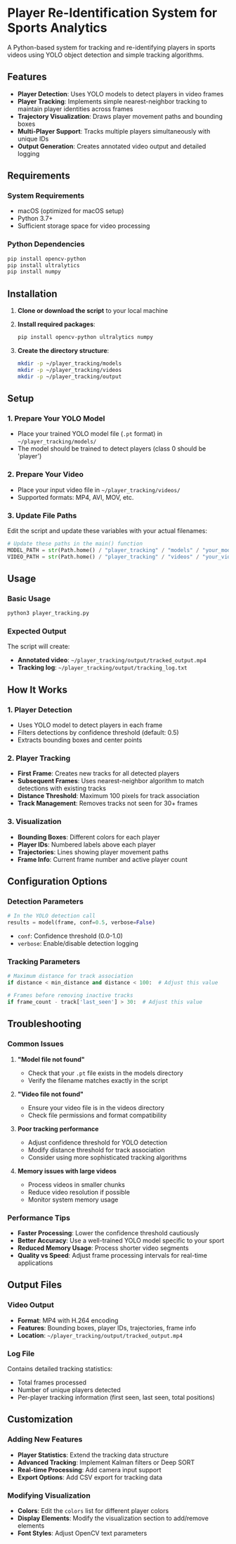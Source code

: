 # Player Re-Identification System for Sports Analytics

A Python-based system for tracking and re-identifying players in sports videos using YOLO object detection and simple tracking algorithms.

## Features

- **Player Detection**: Uses YOLO models to detect players in video frames
- **Player Tracking**: Implements simple nearest-neighbor tracking to maintain player identities across frames
- **Trajectory Visualization**: Draws player movement paths and bounding boxes
- **Multi-Player Support**: Tracks multiple players simultaneously with unique IDs
- **Output Generation**: Creates annotated video output and detailed logging

## Requirements

### System Requirements
- macOS (optimized for macOS setup)
- Python 3.7+
- Sufficient storage space for video processing

### Python Dependencies
```bash
pip install opencv-python
pip install ultralytics
pip install numpy
```

## Installation

1. **Clone or download the script** to your local machine

2. **Install required packages**:
   ```bash
   pip install opencv-python ultralytics numpy
   ```

3. **Create the directory structure**:
   ```bash
   mkdir -p ~/player_tracking/models
   mkdir -p ~/player_tracking/videos
   mkdir -p ~/player_tracking/output
   ```

## Setup

### 1. Prepare Your YOLO Model
- Place your trained YOLO model file (`.pt` format) in `~/player_tracking/models/`
- The model should be trained to detect players (class 0 should be 'player')

### 2. Prepare Your Video
- Place your input video file in `~/player_tracking/videos/`
- Supported formats: MP4, AVI, MOV, etc.

### 3. Update File Paths
Edit the script and update these variables with your actual filenames:

```python
# Update these paths in the main() function
MODEL_PATH = str(Path.home() / "player_tracking" / "models" / "your_model_file.pt")
VIDEO_PATH = str(Path.home() / "player_tracking" / "videos" / "your_video_file.mp4")
```

## Usage

### Basic Usage
```bash
python3 player_tracking.py
```

### Expected Output
The script will create:
- **Annotated video**: `~/player_tracking/output/tracked_output.mp4`
- **Tracking log**: `~/player_tracking/output/tracking_log.txt`

## How It Works

### 1. Player Detection
- Uses YOLO model to detect players in each frame
- Filters detections by confidence threshold (default: 0.5)
- Extracts bounding boxes and center points

### 2. Player Tracking
- **First Frame**: Creates new tracks for all detected players
- **Subsequent Frames**: Uses nearest-neighbor algorithm to match detections with existing tracks
- **Distance Threshold**: Maximum 100 pixels for track association
- **Track Management**: Removes tracks not seen for 30+ frames

### 3. Visualization
- **Bounding Boxes**: Different colors for each player
- **Player IDs**: Numbered labels above each player
- **Trajectories**: Lines showing player movement paths
- **Frame Info**: Current frame number and active player count

## Configuration Options

### Detection Parameters
```python
# In the YOLO detection call
results = model(frame, conf=0.5, verbose=False)
```
- `conf`: Confidence threshold (0.0-1.0)
- `verbose`: Enable/disable detection logging

### Tracking Parameters
```python
# Maximum distance for track association
if distance < min_distance and distance < 100:  # Adjust this value
```

```python
# Frames before removing inactive tracks
if frame_count - track['last_seen'] > 30:  # Adjust this value
```

## Troubleshooting

### Common Issues

1. **"Model file not found"**
   - Check that your `.pt` file exists in the models directory
   - Verify the filename matches exactly in the script

2. **"Video file not found"**
   - Ensure your video file is in the videos directory
   - Check file permissions and format compatibility

3. **Poor tracking performance**
   - Adjust confidence threshold for YOLO detection
   - Modify distance threshold for track association
   - Consider using more sophisticated tracking algorithms

4. **Memory issues with large videos**
   - Process videos in smaller chunks
   - Reduce video resolution if possible
   - Monitor system memory usage

### Performance Tips

- **Faster Processing**: Lower the confidence threshold cautiously
- **Better Accuracy**: Use a well-trained YOLO model specific to your sport
- **Reduced Memory Usage**: Process shorter video segments
- **Quality vs Speed**: Adjust frame processing intervals for real-time applications

## Output Files

### Video Output
- **Format**: MP4 with H.264 encoding
- **Features**: Bounding boxes, player IDs, trajectories, frame info
- **Location**: `~/player_tracking/output/tracked_output.mp4`

### Log File
Contains detailed tracking statistics:
- Total frames processed
- Number of unique players detected
- Per-player tracking information (first seen, last seen, total positions)

## Customization

### Adding New Features
- **Player Statistics**: Extend the tracking data structure
- **Advanced Tracking**: Implement Kalman filters or Deep SORT
- **Real-time Processing**: Add camera input support
- **Export Options**: Add CSV export for tracking data

### Modifying Visualization
- **Colors**: Edit the `colors` list for different player colors
- **Display Elements**: Modify the visualization section to add/remove elements
- **Font Styles**: Adjust OpenCV text parameters

